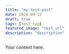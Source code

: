 ```yaml
---
title: "my-test-post"
date: 2024-09-12
draft: true
tags: [test_tag]
featured_image: "test_url"
description: "description"
---
```


Your content here.
